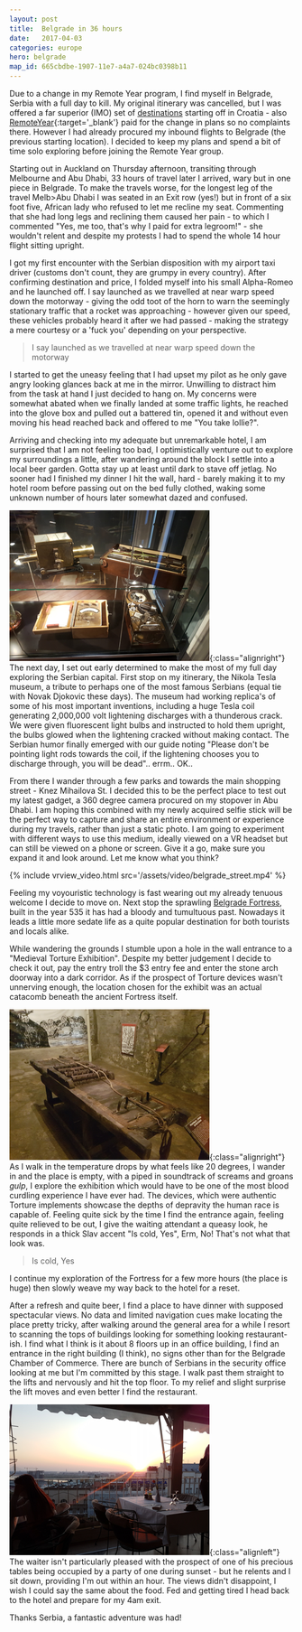 ```yaml
---
layout: post
title:  Belgrade in 36 hours
date:   2017-04-03
categories: europe
hero: belgrade
map_id: 665cbdbe-1907-11e7-a4a7-024bc0398b11
---  
```


Due to a change in my Remote Year program, I find myself in Belgrade, Serbia with a full day to kill. My original itinerary was cancelled, but I was offered a far superior (IMO) set of [destinations](/the_plan) starting off in Croatia - also [RemoteYear](http://remoteyear.com/){:target='_blank'} paid for the change in plans so no complaints there. However I had already procured my inbound flights to Belgrade (the previous starting location). I decided to keep my plans and spend a bit of time solo exploring before joining the Remote Year group.

Starting out in Auckland on Thursday afternoon, transiting through Melbourne and Abu Dhabi, 33 hours of travel later I arrived, wary but in one piece in Belgrade. To make the travels worse, for the longest leg of the travel Melb>Abu Dhabi I was seated in an Exit row (yes!) but in front of a six foot five, African lady who refused to let me recline my seat. Commenting that she had long legs and reclining them caused her pain - to which I commented "Yes, me too, that's why I paid for extra legroom!" - she wouldn't relent and despite my protests I had to spend the whole 14 hour flight sitting upright.

I got my first encounter with the Serbian disposition with my airport taxi driver (customs don't count, they are grumpy in every country). After confirming destination and price, I folded myself into his small Alpha-Romeo and he launched off. I say launched as we travelled at near warp speed down the motorway - giving the odd toot of the horn to warn the seemingly stationary traffic that a rocket was approaching - however given our speed, these vehicles probably heard it after we had passed - making the strategy a mere courtesy or a 'fuck you' depending on your perspective.

> I say launched as we travelled at near warp speed down the motorway

I started to get the uneasy feeling that I had upset my pilot as he only gave angry looking glances back at me in the mirror. Unwilling to distract him from the task at hand I just decided to hang on. My concerns were somewhat abated when we finally landed at some traffic lights, he reached into the glove box and pulled out a battered tin, opened it and without even moving his head reached back and offered to me "You take lollie?".

Arriving and checking into my adequate but unremarkable hotel, I am surprised that I am not feeling too bad, I optimistically venture out to explore my surroundings a little, after wandering around the block I settle into a local beer garden. Gotta stay up at least until dark to stave off jetlag. No sooner had I finished my dinner I hit the wall, hard - barely making it to my hotel room before passing out on the bed fully clothed, waking some unknown number of hours later somewhat dazed and confused.

![Some of Tesla's original kit](/assets/img/posts/tesla.png){:class="alignright"} The next day, I set out early determined to make the most of my full day exploring the Serbian capital. First stop on my itinerary, the Nikola Tesla museum, a tribute to perhaps one of the most famous Serbians (equal tie with Novak Djokovic these days). The museum had working replica's of some of his most important inventions, including a huge Tesla coil generating 2,000,000 volt lightening discharges with a thunderous crack. We were given fluorescent light bulbs and instructed to hold them upright, the bulbs glowed when the lightening cracked without making contact. The Serbian humor finally emerged with our guide noting "Please don't be pointing light rods towards the coil, if the lightening chooses you to discharge through, you will be dead".. errm.. OK..

From there I wander through a few parks and towards the main shopping street - Knez Mihailova St. I decided this to be the perfect place to test out my latest gadget, a 360 degree camera procured on my stopover in Abu Dhabi. I am hoping this combined with my newly acquired selfie stick will be the perfect way to capture and share an entire environment or experience during my travels, rather than just a static photo. I am going to experiment with different ways to use this medium, ideally viewed on a VR headset but can still be viewed on a phone or screen. Give it a go, make sure you expand it and look around. Let me know what you think?

{% include vrview_video.html src='/assets/video/belgrade_street.mp4' %}

Feeling my voyouristic technology is fast wearing out my already tenuous welcome I decide to move on. Next stop the sprawling [Belgrade Fortress](https://en.wikipedia.org/wiki/Belgrade_Fortress), built in the year 535 it has had a bloody and tumultuous past. Nowadays it leads a little more sedate life as a quite popular destination for both tourists and locals alike.

While wandering the grounds I stumble upon a hole in the wall entrance to a "Medieval Torture Exhibition". Despite my better judgement I decide to check it out, pay the entry troll the $3 entry fee and enter the stone arch doorway into a dark corridor. As if the prospect of Torture devices wasn't unnerving enough, the location chosen for the exhibit was an actual catacomb beneath the ancient Fortress itself.

![That doesn't look comfortable](/assets/img/posts/rack.png){:class="alignright"} As I walk in the temperature drops by what feels like 20 degrees, I wander in and the place is empty, with a piped in soundtrack of screams and groans *gulp*, I explore the exhibition which would have to be one of the most blood curdling experience I have ever had. The devices, which were authentic Torture implements showcase the depths of depravity the human race is capable of. Feeling quite sick by the time I find the entrance again, feeling quite relieved to be out, I give the waiting attendant a queasy look, he responds in a thick Slav accent "Is cold, Yes", Erm, No! That's not what that look was.

> Is cold, Yes

I continue my exploration of the Fortress for a few more hours (the place is huge) then slowly weave my way back to the hotel for a reset.

After a refresh and quite beer, I find a place to have dinner with supposed spectacular views. No data and limited navigation cues make locating the place pretty tricky, after walking around the general area for a while I resort to scanning the tops of buildings looking for something looking restaurant-ish. I find what I think is it about 8 floors up in an office building, I find an entrance in the right building (I think), no signs other than for the Belgrade Chamber of Commerce. There are bunch of Serbians in the security office looking at me but I'm committed by this stage. I walk past them straight to the lifts and nervously and hit the top floor. To my relief and slight surprise the lift moves and even better I find the restaurant.

![What a view](/assets/img/posts/rooftop_belgrade.png){:class="alignleft"} The waiter isn't particularly pleased with the prospect of one of his precious tables being occupied by a party of one during sunset - but he relents and I sit down, providing I'm out within an hour. The views didn't disappoint, I wish I could say the same about the food. Fed and getting tired I head back to the hotel and prepare for my 4am exit.

Thanks Serbia, a fantastic adventure was had!
